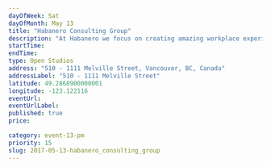 ```yaml
---
dayOfWeek: Sat
dayOfMonth: May 13
title: "Habanero Consulting Group"
description: "At Habanero we focus on creating amazing workplace experiences. To do that, we do a lot of human-centred design research and co-design solutions with our clients. We thought that VDW would be a good opportunity to share some of stories from our recent work."
startTime: 
endTime: 
type: Open Studios
address: "510 - 1111 Melville Street, Vancouver, BC, Canada"
addressLabel: "510 - 1111 Melville Street"
latitude: 49.2868900000001
longitude: -123.122116
eventUrl: 
eventUrlLabel: 
published: true
price: 

category: event-13-pm
priority: 15
slug: 2017-05-13-habanero_consulting_group
---
```


